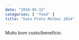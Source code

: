 ```yaml
---
date: "2016-05-12"
categories: [ "food" ]
title: "Gato Preto Malbec 2014"
---
```

Muito bom custo/benefício.
